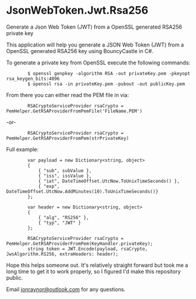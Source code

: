 # JsonWebToken.Jwt.Rsa256
Generate a Json Web Token (JWT) from a OpenSSL generated RSA256 private key

This application will help you generate a JSON Web Token (JWT) from a OpenSSL generated RSA256 key using BouncyCastle in C#.


To generate a private key from OpenSSL execute the following commands:

            $ openssl genpkey -algorithm RSA -out privateKey.pem -pkeyopt rsa_keygen_bits:4096
            $ openssl rsa -in privateKey.pem -pubout -out publicKey.pem


From there you can either read the PEM file in via:


            RSACryptoServiceProvider rsaCrypto = PemHelper.GetRSAProviderFromPemFile('FileName.PEM')

-or-

            RSACryptoServiceProvider rsaCrypto = PemHelper.GetRSAProviderFromPem(strPrivateKey)



Full example:


            var payload = new Dictionary<string, object>
            {
                { "sub", subValue },
                { "iss", issValue },
                { "iat", DateTimeOffset.UtcNow.ToUnixTimeSeconds() },
                { "exp", DateTimeOffset.UtcNow.AddMinutes(10).ToUnixTimeSeconds()}
            };

            var header = new Dictionary<string, object>
            {
                { "alg", "RS256" },
                { "typ", "JWT" }
            };

            RSACryptoServiceProvider rsaCrypto = PemHelper.GetRSAProviderFromPem(KeyHandler.privateKey);
            string token = JWT.Encode(payload, rsaCrypto, JwsAlgorithm.RS256, extraHeaders: header);


Hope this helps someone out. It's relatively straight forward but took me a long time to get it to work properly, so I figured I'd make this repository public.


Email jonraynor@outlook.com for any questions.
